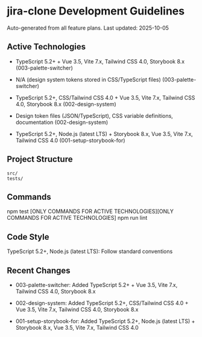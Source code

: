 # jira-clone Development Guidelines

Auto-generated from all feature plans. Last updated: 2025-10-05

## Active Technologies

- TypeScript 5.2+ + Vue 3.5, Vite 7.x, Tailwind CSS 4.0, Storybook 8.x (003-palette-switcher)
- N/A (design system tokens stored in CSS/TypeScript files) (003-palette-switcher)

- TypeScript 5.2+, CSS/Tailwind CSS 4.0 + Vue 3.5, Vite 7.x, Tailwind CSS 4.0, Storybook 8.x (002-design-system)
- Design token files (JSON/TypeScript), CSS variable definitions, documentation (002-design-system)

- TypeScript 5.2+, Node.js (latest LTS) + Storybook 8.x, Vue 3.5, Vite 7.x, Tailwind CSS 4.0 (001-setup-storybook-for)

## Project Structure

```
src/
tests/
```

## Commands

npm test [ONLY COMMANDS FOR ACTIVE TECHNOLOGIES][ONLY COMMANDS FOR ACTIVE TECHNOLOGIES] npm run lint

## Code Style

TypeScript 5.2+, Node.js (latest LTS): Follow standard conventions

## Recent Changes

- 003-palette-switcher: Added TypeScript 5.2+ + Vue 3.5, Vite 7.x, Tailwind CSS 4.0, Storybook 8.x

- 002-design-system: Added TypeScript 5.2+, CSS/Tailwind CSS 4.0 + Vue 3.5, Vite 7.x, Tailwind CSS 4.0, Storybook 8.x

- 001-setup-storybook-for: Added TypeScript 5.2+, Node.js (latest LTS) + Storybook 8.x, Vue 3.5, Vite 7.x, Tailwind CSS 4.0

<!-- MANUAL ADDITIONS START -->
<!-- MANUAL ADDITIONS END -->
